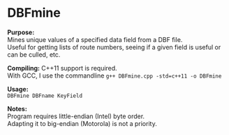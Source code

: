 # DBFmine

**Purpose:**<br>
Mines unique values of a specified data field from a DBF file.<br>
Useful for getting lists of route numbers, seeing if a given field is useful or can be culled, etc.

**Compiling:**
C++11 support is required.<br>
With GCC, I use the commandline `g++ DBFmine.cpp -std=c++11 -o DBFmine`

**Usage:**<br>
`DBFmine DBFname KeyField`

**Notes:**<br>
Program requires little-endian (Intel) byte order.<br>
Adapting it to big-endian (Motorola) is not a priority.
